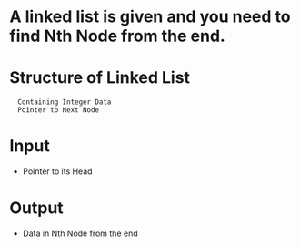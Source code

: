 # A linked list is given and you need to find Nth Node from the end.

# Structure of Linked List

```
  Containing Integer Data
  Pointer to Next Node
```

# Input

- Pointer to its Head

# Output

- Data in Nth Node from the end


